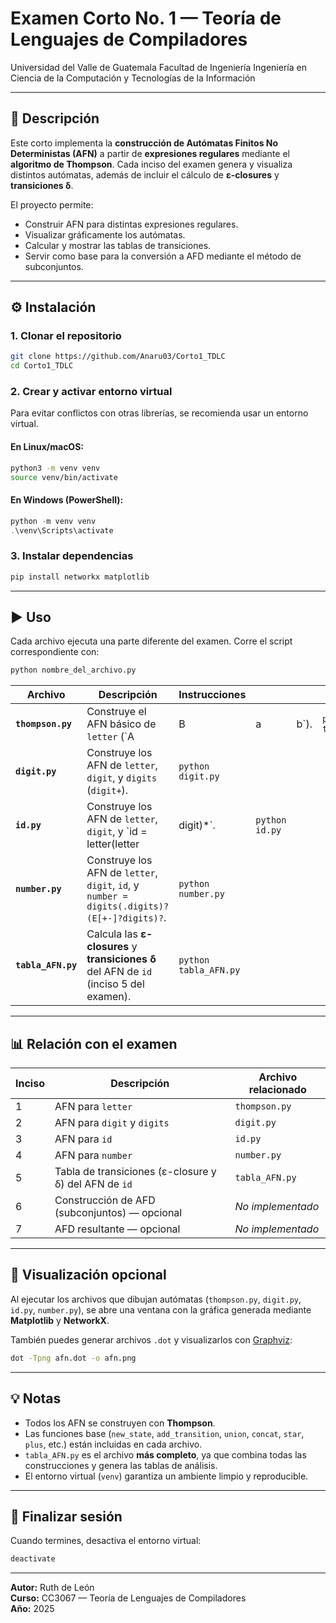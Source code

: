 # Examen Corto No. 1 — Teoría de Lenguajes de Compiladores

Universidad del Valle de Guatemala
Facultad de Ingeniería
Ingeniería en Ciencia de la Computación y Tecnologías de la Información

---

## 📘 Descripción

Este corto implementa la **construcción de Autómatas Finitos No Deterministas (AFN)** a partir de **expresiones regulares** mediante el **algoritmo de Thompson**.
Cada inciso del examen genera y visualiza distintos autómatas, además de incluir el cálculo de **ε-closures** y **transiciones δ**.

El proyecto permite:

* Construir AFN para distintas expresiones regulares.
* Visualizar gráficamente los autómatas.
* Calcular y mostrar las tablas de transiciones.
* Servir como base para la conversión a AFD mediante el método de subconjuntos.

---

## ⚙️ Instalación

### 1. Clonar el repositorio

```bash
git clone https://github.com/Anaru03/Corto1_TDLC
cd Corto1_TDLC
```

### 2. Crear y activar entorno virtual

Para evitar conflictos con otras librerías, se recomienda usar un entorno virtual.

#### En Linux/macOS:

```bash
python3 -m venv venv
source venv/bin/activate
```

#### En Windows (PowerShell):

```powershell
python -m venv venv
.\venv\Scripts\activate
```

### 3. Instalar dependencias

```bash
pip install networkx matplotlib
```

---

## ▶️ Uso

Cada archivo ejecuta una parte diferente del examen.
Corre el script correspondiente con:

```bash
python nombre_del_archivo.py
```

| Archivo            | Descripción                                                                                 | Instrucciones         |                |      |                      |
| ------------------ | ------------------------------------------------------------------------------------------- | --------------------- | -------------- | ---- | -------------------- |
| **`thompson.py`**  | Construye el AFN básico de `letter` (`A                                                     | B                     | a              | b`). | `python thompson.py` |
| **`digit.py`**     | Construye los AFN de `letter`, `digit`, y `digits` (`digit+`).                              | `python digit.py`     |                |      |                      |
| **`id.py`**        | Construye los AFN de `letter`, `digit`, y `id = letter(letter                               | digit)*`.             | `python id.py` |      |                      |
| **`number.py`**    | Construye los AFN de `letter`, `digit`, `id`, y `number = digits(.digits)?(E[+-]?digits)?`. | `python number.py`    |                |      |                      |
| **`tabla_AFN.py`** | Calcula las **ε-closures** y **transiciones δ** del AFN de `id` (inciso 5 del examen).      | `python tabla_AFN.py` |                |      |                      |

---

## 📊 Relación con el examen

| Inciso | Descripción                                           | Archivo relacionado |
| ------ | ----------------------------------------------------- | ------------------- |
| 1      | AFN para `letter`                                     | `thompson.py`       |
| 2      | AFN para `digit` y `digits`                           | `digit.py`          |
| 3      | AFN para `id`                                         | `id.py`             |
| 4      | AFN para `number`                                     | `number.py`         |
| 5      | Tabla de transiciones (ε-closure y δ) del AFN de `id` | `tabla_AFN.py`      |
| 6      | Construcción de AFD (subconjuntos) — opcional         | *No implementado*   |
| 7      | AFD resultante — opcional                             | *No implementado*   |

---

## 🧩 Visualización opcional

Al ejecutar los archivos que dibujan autómatas (`thompson.py`, `digit.py`, `id.py`, `number.py`), se abre una ventana con la gráfica generada mediante **Matplotlib** y **NetworkX**.

También puedes generar archivos `.dot` y visualizarlos con [Graphviz](https://graphviz.org/download/):

```bash
dot -Tpng afn.dot -o afn.png
```

---

## 💡 Notas

* Todos los AFN se construyen con **Thompson**.
* Las funciones base (`new_state`, `add_transition`, `union`, `concat`, `star`, `plus`, etc.) están incluidas en cada archivo.
* `tabla_AFN.py` es el archivo **más completo**, ya que combina todas las construcciones y genera las tablas de análisis.
* El entorno virtual (`venv`) garantiza un ambiente limpio y reproducible.

---

## 🚀 Finalizar sesión

Cuando termines, desactiva el entorno virtual:

```bash
deactivate
```

---

**Autor:** Ruth de León  
**Curso:** CC3067 — Teoría de Lenguajes de Compiladores  
**Año:** 2025
